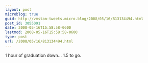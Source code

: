 ```yaml
---
layout: post
microblog: true
guid: http://vmstan-tweets.micro.blog/2008/05/16/813134494.html
post_id: 3055091
date: 2008-05-16T15:58:58-0600
lastmod: 2008-05-16T15:58:58-0600
type: post
url: /2008/05/16/813134494.html
---
```

1 hour of graduation down... 1.5 to go.
